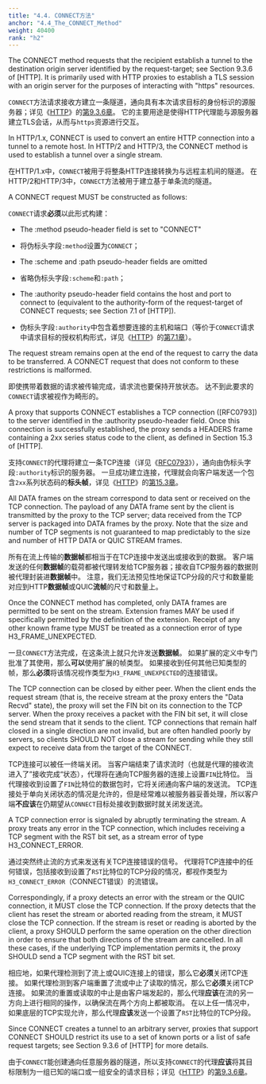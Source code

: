 ```yaml
---
title: "4.4. CONNECT方法"
anchor: "4.4_The_CONNECT_Method"
weight: 40400
rank: "h2"
---
```


The CONNECT method requests that the recipient establish a tunnel to the destination origin server identified by the request-target; see Section 9.3.6 of [HTTP]. It is primarily used with HTTP proxies to establish a TLS session with an origin server for the purposes of interacting with "https" resources.

`CONNECT`方法请求接收方建立一条隧道，通向具有本次请求目标的身份标识的源服务器；详见《[HTTP]()》的[第9.3.6章]()。
它的主要用途是使得HTTP代理能与源服务器建立TLS会话，从而与`https`资源进行交互。

In HTTP/1.x, CONNECT is used to convert an entire HTTP connection into a tunnel to a remote host. In HTTP/2 and HTTP/3, the CONNECT method is used to establish a tunnel over a single stream.

在HTTP/1.x中，`CONNECT`被用于将整条HTTP连接转换为与远程主机间的隧道。
在HTTP/2和HTTP/3中，`CONNECT`方法被用于建立基于单条流的隧道。

A CONNECT request MUST be constructed as follows:

`CONNECT`请求**必须**以此形式构建：

* The :method pseudo-header field is set to "CONNECT"

* 将伪标头字段`:method`设置为`CONNECT`；

* The :scheme and :path pseudo-header fields are omitted

* 省略伪标头字段`:scheme`和`:path`；

* The :authority pseudo-header field contains the host and port to connect to (equivalent to the authority-form of the request-target of CONNECT requests; see Section 7.1 of [HTTP]).

* 伪标头字段`:authority`中包含着想要连接的主机和端口（等价于`CONNECT`请求中请求目标的授权机构形式，详见《[HTTP]()》的[第7.1章]()）。

The request stream remains open at the end of the request to carry the data to be transferred. A CONNECT request that does not conform to these restrictions is malformed.

即使携带着数据的请求被传输完成，请求流也要保持开放状态。
达不到此要求的`CONNECT`请求被视作为畸形的。

A proxy that supports CONNECT establishes a TCP connection ([RFC0793]) to the server identified in the :authority pseudo-header field. Once this connection is successfully established, the proxy sends a HEADERS frame containing a 2xx series status code to the client, as defined in Section 15.3 of [HTTP].

支持`CONNECT`的代理将建立一条TCP连接（详见《[RFC0793]()》），通向由伪标头字段`:authority`标识的服务器。
一旦成功建立连接，代理就会向客户端发送一个包含`2xx`系列状态码的**标头帧**，详见《[HTTP]()》的[第15.3章]()。

All DATA frames on the stream correspond to data sent or received on the TCP connection. The payload of any DATA frame sent by the client is transmitted by the proxy to the TCP server; data received from the TCP server is packaged into DATA frames by the proxy. Note that the size and number of TCP segments is not guaranteed to map predictably to the size and number of HTTP DATA or QUIC STREAM frames.

所有在流上传输的**数据帧**都相当于在TCP连接中发送出或接收到的数据。
客户端发送的任何**数据帧**的载荷都被代理转发给TCP服务器；接收自TCP服务器的数据则被代理封装进**数据帧**中。
注意，我们无法预见性地保证TCP分段的尺寸和数量能对应到HTTP**数据帧**或QUIC**流帧**的尺寸和数量上。

Once the CONNECT method has completed, only DATA frames are permitted to be sent on the stream. Extension frames MAY be used if specifically permitted by the definition of the extension. Receipt of any other known frame type MUST be treated as a connection error of type H3_FRAME_UNEXPECTED.

一旦`CONNECT`方法完成，在这条流上就只允许发送**数据帧**。
如果扩展的定义中专门批准了其使用，那么**可以**使用扩展的帧类型。
如果接收到任何其他已知类型的帧，那么**必须**将该情况视作类型为`H3_FRAME_UNEXPECTED`的连接错误。

The TCP connection can be closed by either peer. When the client ends the request stream (that is, the receive stream at the proxy enters the "Data Recvd" state), the proxy will set the FIN bit on its connection to the TCP server. When the proxy receives a packet with the FIN bit set, it will close the send stream that it sends to the client. TCP connections that remain half closed in a single direction are not invalid, but are often handled poorly by servers, so clients SHOULD NOT close a stream for sending while they still expect to receive data from the target of the CONNECT.

TCP连接可以被任一终端关闭。
当客户端结束了请求流时（也就是代理的接收流进入了”接收完成“状态），代理将在通向TCP服务器的连接上设置`FIN`比特位。
当代理接收到设置了`FIN`比特位的数据包时，它将关闭通向客户端的发送流。
TCP连接处于单向关闭状态的情况是允许的，但是经常难以被服务器妥善处理，所以客户端**不应该**在仍期望从`CONNECT`目标处接收到数据时就关闭发送流。

A TCP connection error is signaled by abruptly terminating the stream. A proxy treats any error in the TCP connection, which includes receiving a TCP segment with the RST bit set, as a stream error of type H3_CONNECT_ERROR.

通过突然终止流的方式来发送有关TCP连接错误的信号。
代理将TCP连接中的任何错误，包括接收到设置了`RST`比特位的TCP分段的情况，都视作类型为`H3_CONNECT_ERROR`（CONNECT错误）的流错误。

Correspondingly, if a proxy detects an error with the stream or the QUIC connection, it MUST close the TCP connection. If the proxy detects that the client has reset the stream or aborted reading from the stream, it MUST close the TCP connection. If the stream is reset or reading is aborted by the client, a proxy SHOULD perform the same operation on the other direction in order to ensure that both directions of the stream are cancelled. In all these cases, if the underlying TCP implementation permits it, the proxy SHOULD send a TCP segment with the RST bit set.

相应地，如果代理检测到了流上或QUIC连接上的错误，那么它**必须**关闭TCP连接。
如果代理检测到客户端重置了流或中止了读取的情况，那么它**必须**关闭TCP连接。
如果流的重置或读取的中止是由客户端发起的，那么代理**应该**在流的另一方向上进行相同的操作，以确保流在两个方向上都被取消。
在以上任一情况中，如果底层的TCP实现允许，那么代理**应该**发送一个设置了`RST`比特位的TCP分段。

Since CONNECT creates a tunnel to an arbitrary server, proxies that support CONNECT SHOULD restrict its use to a set of known ports or a list of safe request targets; see Section 9.3.6 of [HTTP] for more details.

由于`CONNECT`能创建通向任意服务器的隧道，所以支持`CONNECT`的代理**应该**将其目标限制为一组已知的端口或一组安全的请求目标；详见《[HTTP]()》的[第9.3.6章]()。
